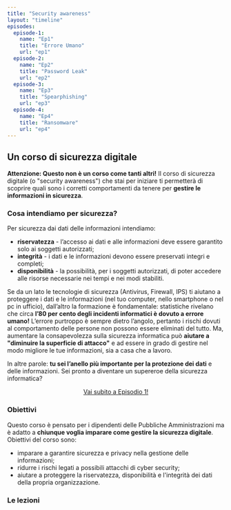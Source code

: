 ```yaml
---
title: "Security awareness"
layout: "timeline"
episodes:
  episode-1:
    name: "Ep1"
    title: "Errore Umano" 
    url: "ep1"
  episode-2:
    name: "Ep2"
    title: "Password Leak" 
    url: "ep2"
  episode-3:
    name: "Ep3"
    title: "Spearphishing"
    url: "ep3"
  episode-4:
    name: "Ep4"
    title: "Ransomware" 
    url: "ep4"
---
```


## Un corso di sicurezza digitale

**Attenzione: Questo non è un corso come tanti altri!**
Il corso di sicurezza digitale (o "security awareness") che stai per iniziare ti permetterà di scoprire quali sono i corretti comportamenti da tenere per **gestire le informazioni in sicurezza**.

### Cosa intendiamo per sicurezza?
Per sicurezza dai dati delle informazioni intendiamo:

- **riservatezza** - l’accesso ai dati e alle informazioni deve essere garantito solo ai soggetti autorizzati;
- **integrità** - i dati e le informazioni devono essere preservati integri e completi;
- **disponibilità** - la possibilità, per i soggetti autorizzati, di poter accedere alle risorse necessarie nei tempi e nei modi stabiliti.

Se da un lato le tecnologie di sicurezza (Antivirus, Firewall, IPS) ti aiutano a proteggere i dati e le informazioni (nel tuo computer, nello smartphone o nel pc in ufficio), dall’altro la formazione è fondamentale: statistiche rivelano che circa **l’80 per cento degli incidenti informatici è dovuto a errore umano!** 
L’errore purtroppo è sempre dietro l’angolo, pertanto i rischi dovuti al comportamento delle persone non possono essere eliminati del tutto. Ma, aumentare la consapevolezza sulla sicurezza informatica può **aiutare a "diminuire la superficie di attacco"** e ad essere in grado di gestire nel modo migliore le tue informazioni, sia a casa che a lavoro.

In altre parole: **tu sei l’anello più importante per la protezione dei dati** e delle informazioni. Sei pronto a diventare un supereroe della sicurezza informatica? 

<center><a href="ep1" class="btn btn-primary pl-5 pr-5 mt-1 mt-md-4">Vai subito a Episodio 1!</a></center>


### Obiettivi
Questo corso è pensato per i dipendenti delle Pubbliche Amministrazioni ma è adatto a **chiunque voglia imparare come gestire la sicurezza digitale**. Obiettivi del corso sono:

- imparare a garantire sicurezza e privacy nella gestione delle informazioni;
- ridurre i rischi legati a possibili attacchi di cyber security;
- aiutare a proteggere la riservatezza, disponibilità e l'integrità dei dati della propria organizzazione.


### Le lezioni